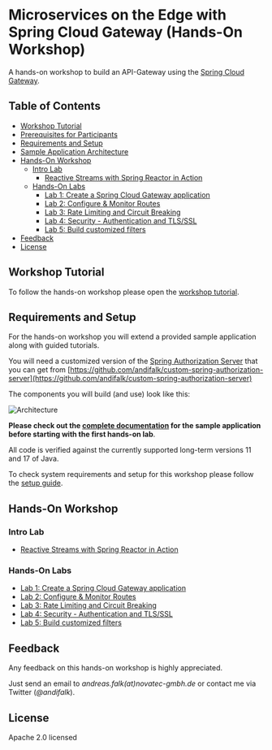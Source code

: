 # Microservices on the Edge with Spring Cloud Gateway (Hands-On Workshop)

A hands-on workshop to build an API-Gateway using the [Spring Cloud Gateway](https://spring.io/projects/spring-cloud-gateway).

## Table of Contents

* [Workshop Tutorial](#workshop-tutorial)
* [Prerequisites for Participants](prerequisites)
* [Requirements and Setup](#requirements-and-setup)
* [Sample Application Architecture](architecture)
* [Hands-On Workshop](#hands-on-workshop)
  * [Intro Lab](#intro-lab)
    * [Reactive Streams with Spring Reactor in Action](reactive-playground)
  * [Hands-On Labs](#hands-on-labs)
    * [Lab 1: Create a Spring Cloud Gateway application](lab1)
    * [Lab 2: Configure & Monitor Routes](lab2)
    * [Lab 3: Rate Limiting and Circuit Breaking](lab3)
    * [Lab 4: Security - Authentication and TLS/SSL](lab4)
    * [Lab 5: Build customized filters](lab5)
* [Feedback](#feedback)
* [License](#license)

## Workshop Tutorial

To follow the hands-on workshop please open the [workshop tutorial](https://andifalk.gitbook.io/spring-cloud-gateway-workshop/).

## Requirements and Setup

For the hands-on workshop you will extend a provided sample application along with guided tutorials.

You will need a customized version of the [Spring Authorization Server](https://github.com/spring-projects/spring-authorization-server) that you can get from [https://github.com/andifalk/custom-spring-authorization-server](https://github.com/andifalk/custom-spring-authorization-server)

The components you will build (and use) look like this:

![Architecture](docs/images/demo-architecture.png)

__Please check out the [complete documentation](application-architecture) for the sample application before
starting with the first hands-on lab__.

All code is verified against the currently supported long-term versions 11 and 17 of Java.

To check system requirements and setup for this workshop please follow the [setup guide](setup).

## Hands-On Workshop

### Intro Lab

* [Reactive Streams with Spring Reactor in Action](intro-labs/reactive-streams-intro)

### Hands-On Labs

* [Lab 1: Create a Spring Cloud Gateway application](lab1)
* [Lab 2: Configure & Monitor Routes](lab2)
* [Lab 3: Rate Limiting and Circuit Breaking](lab3)
* [Lab 4: Security - Authentication and TLS/SSL](lab4)
* [Lab 5: Build customized filters](lab5)

## Feedback

Any feedback on this hands-on workshop is highly appreciated.

Just send an email to _andreas.falk(at)novatec-gmbh.de_ or contact me via Twitter (_@andifalk_).

## License

Apache 2.0 licensed

[1]:http://www.apache.org/licenses/LICENSE-2.0.txt
